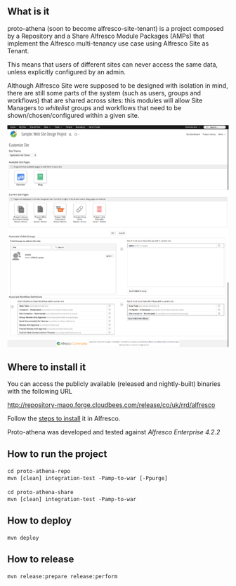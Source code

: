 What is it
---
proto-athena (soon to become alfresco-site-tenant) is a project composed by a Repository and a Share Alfresco Module Packages (AMPs) that implement the Alfresco multi-tenancy use case using Alfresco Site as Tenant.

This means that users of different sites can never access the same data, unless explicitly configured by an admin.

Although Alfresco Site were supposed to be designed with isolation in mind, there are still some parts of the system (such as users, groups and workflows) that are shared across sites: this modules will allow Site Managers to _whitelist_ groups and workflows that need to be shown/chosen/configured within a given site.

![Screenshot of Customise Site page](https://github.com/gerardharvey/proto-athena/blob/master/images/customise-site.png)

Where to install it
---
You can access the publicly available (released and nightly-built) binaries with the following URL

http://repository-maoo.forge.cloudbees.com/release/co/uk/rrd/alfresco

Follow the [steps to install](https://github.com/gerardharvey/proto-athena/blob/master/INSTALL.md) it in Alfresco.

Proto-athena was developed and tested against _Alfresco Enterprise 4.2.2_

How to run the project
---

```
cd proto-athena-repo
mvn [clean] integration-test -Pamp-to-war [-Ppurge]

cd proto-athena-share
mvn [clean] integration-test -Pamp-to-war
```

How to deploy
---

```
mvn deploy
```

How to release
---

```
mvn release:prepare release:perform
```
